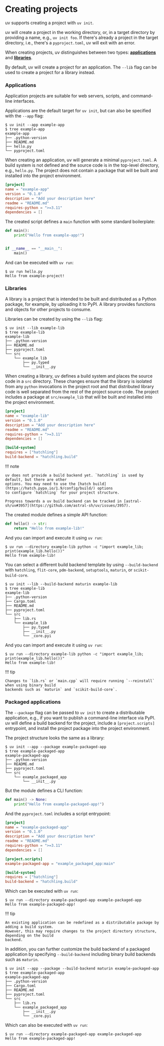 # Creating projects

uv supports creating a project with `uv init`.

uv will create a project in the working directory, or, in a target directory by providing a name,
e.g., `uv init foo`. If there's already a project in the target directory, i.e., there's a
`pyproject.toml`, uv will exit with an error.

When creating projects, uv distinguishes between two types: [**applications**](#applications) and
[**libraries**](#libraries).

By default, uv will create a project for an application. The `--lib` flag can be used to create a
project for a library instead.

### Applications

Application projects are suitable for web servers, scripts, and command-line interfaces.

Applications are the default target for `uv init`, but can also be specified with the `--app` flag:

```console
$ uv init --app example-app
$ tree example-app
example-app
├── .python-version
├── README.md
├── hello.py
└── pyproject.toml
```

When creating an application, uv will generate a minimal `pyproject.toml`. A build system is not
defined and the source code is in the top-level directory, e.g., `hello.py`. The project does not
contain a package that will be built and installed into the project environment.

```toml title="pyproject.toml"
[project]
name = "example-app"
version = "0.1.0"
description = "Add your description here"
readme = "README.md"
requires-python = ">=3.11"
dependencies = []
```

The created script defines a `main` function with some standard boilerplate:

```python title="hello.py"
def main():
    print("Hello from example-app!")


if __name__ == "__main__":
    main()
```

And can be executed with `uv run`:

```console
$ uv run hello.py
Hello from example-project!
```

### Libraries

A library is a project that is intended to be built and distributed as a Python package, for
example, by uploading it to PyPI. A library provides functions and objects for other projects to
consume.

Libraries can be created by using the `--lib` flag:

```console
$ uv init --lib example-lib
$ tree example-lib
example-lib
├── .python-version
├── README.md
├── pyproject.toml
└── src
    └── example_lib
        ├── py.typed
        └── __init__.py
```

When creating a library, uv defines a build system and places the source code in a `src` directory.
These changes ensure that the library is isolated from any `python` invocations in the project root
and that distributed library code is well separated from the rest of the project source code. The
project includes a package at `src/example_lib` that will be built and installed into the project
environment.

```toml title="pyproject.toml"
[project]
name = "example-lib"
version = "0.1.0"
description = "Add your description here"
readme = "README.md"
requires-python = ">=3.11"
dependencies = []

[build-system]
requires = ["hatchling"]
build-backend = "hatchling.build"
```

!!! note

    uv does not provide a build backend yet. `hatchling` is used by default, but there are other
    options. You may need to use the [hatch build](https://hatch.pypa.io/1.9/config/build/) options
    to configure `hatchling` for your project structure.

    Progress towards a uv build backend can be tracked in [astral-sh/uv#3957](https://github.com/astral-sh/uv/issues/3957).

The created module defines a simple API function:

```python title="__init__.py"
def hello() -> str:
    return "Hello from example-lib!"
```

And you can import and execute it using `uv run`:

```console
$ uv run --directory example-lib python -c "import example_lib; print(example_lib.hello())"
Hello from example-lib!
```

You can select a different build backend template by using `--build-backend` with `hatchling`,
`flit-core`, `pdm-backend`, `setuptools`, `maturin`, or `scikit-build-core`.

```console
$ uv init --lib --build-backend maturin example-lib
$ tree example-lib
example-lib
├── .python-version
├── Cargo.toml
├── README.md
├── pyproject.toml
└── src
    ├── lib.rs
    └── example_lib
        ├── py.typed
        ├── __init__.py
        └── _core.pyi
```

And you can import and execute it using `uv run`:

```console
$ uv run --directory example-lib python -c "import example_lib; print(example_lib.hello())"
Hello from example-lib!
```

!!! tip

    Changes to `lib.rs` or `main.cpp` will require running `--reinstall` when using binary build
    backends such as `maturin` and `scikit-build-core`.

### Packaged applications

The `--package` flag can be passed to `uv init` to create a distributable application, e.g., if you
want to publish a command-line interface via PyPI. uv will define a build backend for the project,
include a `[project.scripts]` entrypoint, and install the project package into the project
environment.

The project structure looks the same as a library:

```console
$ uv init --app --package example-packaged-app
$ tree example-packaged-app
example-packaged-app
├── .python-version
├── README.md
├── pyproject.toml
└── src
    └── example_packaged_app
        └── __init__.py
```

But the module defines a CLI function:

```python title="__init__.py"
def main() -> None:
    print("Hello from example-packaged-app!")
```

And the `pyproject.toml` includes a script entrypoint:

```toml title="pyproject.toml" hl_lines="9 10"
[project]
name = "example-packaged-app"
version = "0.1.0"
description = "Add your description here"
readme = "README.md"
requires-python = ">=3.11"
dependencies = []

[project.scripts]
example-packaged-app = "example_packaged_app:main"

[build-system]
requires = ["hatchling"]
build-backend = "hatchling.build"
```

Which can be executed with `uv run`:

```console
$ uv run --directory example-packaged-app example-packaged-app
Hello from example-packaged-app!
```

!!! tip

    An existing application can be redefined as a distributable package by adding a build system.
    However, this may require changes to the project directory structure, depending on the build
    backend.

In addition, you can further customize the build backend of a packaged application by specifying
`--build-backend` including binary build backends such as `maturin`.

```console
$ uv init --app --package --build-backend maturin example-packaged-app
$ tree example-packaged-app
example-packaged-app
├── .python-version
├── Cargo.toml
├── README.md
├── pyproject.toml
└── src
    ├── lib.rs
    └── example_packaged_app
        ├── __init__.py
        └── _core.pyi
```

Which can also be executed with `uv run`:

```console
$ uv run --directory example-packaged-app example-packaged-app
Hello from example-packaged-app!
```
